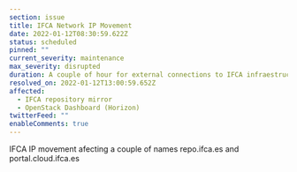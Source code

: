```yaml
---
section: issue
title: IFCA Network IP Movement
date: 2022-01-12T08:30:59.622Z
status: scheduled
pinned: ""
current_severity: maintenance
max_severity: disrupted
duration: A couple of hour for external connections to IFCA infraestructure
resolved_on: 2022-01-12T13:00:59.652Z
affected:
  - IFCA repository mirror
  - OpenStack Dashboard (Horizon)
twitterFeed: ""
enableComments: true
---
```

IFCA IP movement afecting a couple of names repo.ifca.es and portal.cloud.ifca.es